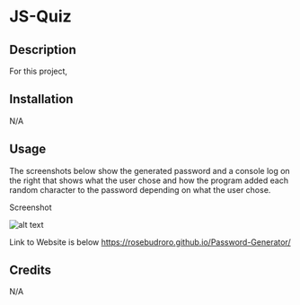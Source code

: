 # JS-Quiz

## Description

For this project,

## Installation

N/A

## Usage

The screenshots below show the generated password and a console log on the right that shows what the user chose and how the program added each random character to the password depending on what the user chose. 

Screenshot

![alt text](./PasswordGen.png)

Link to Website is below
https://rosebudroro.github.io/Password-Generator/


## Credits

N/A

